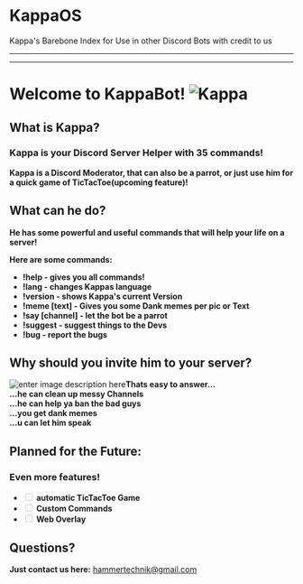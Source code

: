 # KappaOS
Kappa's Barebone Index for Use in other Discord Bots with credit to us

---


---

<h1 id="welcome-to-kappabot-">Welcome to KappaBot! <img src="https://cdn.discordapp.com/attachments/546008503299604508/549299551153029131/Kappa_new.png" alt="Kappa"></h1>
<h2 id="what-is-kappa">What is Kappa?</h2>
<h3 id="kappa-is-your-discord-server-helper-with-40-commands">Kappa is your Discord Server Helper with 35 commands!</h3>
<p><strong>Kappa is a Discord Moderator, that can also be a parrot, or just use him for a quick game of TicTacToe(upcoming feature)!</strong></p>
<h2 id="what-can-he-do">What can he do?</h2>
<p><strong>He has some powerful and useful commands that will help your life on a server!</strong></p>
<p><strong>Here are some commands:</strong></p>
<ul>
<li><strong>!help - gives you all commands!</strong></li>
<li><strong>!lang - changes Kappas language</strong></li>
<li><strong>!version - shows Kappa's current Version</strong></li>
<li><strong>!meme [text] - Gives you some Dank memes per pic or Text</strong></li>
<li><strong>!say [channel] - let the bot be a parrot</strong></li>
<li><strong>!suggest - suggest things to the Devs</strong></li>
<li><strong>!bug - report the bugs</strong></li>
</ul>
<h2 id="why-should-you-invite-him-to-your-server">Why should you invite him to your server?</h2>
<p><img src="https://cdn.discordapp.com/attachments/546008503299604508/549299912685125642/kappa-emoji.png" alt="enter image description here"><strong>Thats easy to answer…</strong><br>
<strong>…he can clean up messy Channels</strong><br>
<strong>…he can help ya ban the bad guys</strong><br>
<strong>…you get dank memes</strong><br>
<strong>…u can let him speak</strong></p>
<h2 id="planned-for-the-future">Planned for the Future:</h2>
<h3 id="even-more-features">Even more features!</h3>
<ul>
<li class="task-list-item"><input type="checkbox" class="task-list-item-checkbox" disabled=""> <strong>automatic TicTacToe Game</strong></li>
<li class="task-list-item"><input type="checkbox" class="task-list-item-checkbox" disabled=""> <strong>Custom Commands</strong></li>
<li class="task-list-item"><input type="checkbox" class="task-list-item-checkbox" disabled=""> <strong>Web Overlay</strong></li>
</ul>
<h2 id="questions">Questions?</h2>
<p><strong>Just contact us here:</strong> <a href="mailto:hammertechnik@gmail.com">hammertechnik@gmail.com</a></p>

